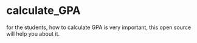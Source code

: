 # calculate_GPA
for the students, how to calculate GPA is very important, this open source will help you about it.
